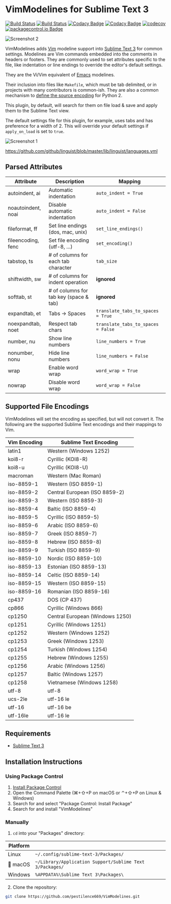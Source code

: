 # VimModelines for Sublime Text 3

[![Build Status](https://travis-ci.org/pestilence669/VimModelines.svg?branch=master)](https://travis-ci.org/pestilence669/VimModelines)
[![Build Status](https://ci.appveyor.com/api/projects/status/2uxv2kypphffxo2y/branch/master?svg=true)](https://ci.appveyor.com/project/pestilence669/vimmodelines/branch/master)
[![Codacy Badge](https://api.codacy.com/project/badge/Grade/0a3635083d0b4ddd99383406b4a18d41)](https://www.codacy.com/app/pestilence669/VimModelines?utm_source=github.com&amp;utm_medium=referral&amp;utm_content=pestilence669/VimModelines&amp;utm_campaign=Badge_Grade)
[![Codacy Badge](https://api.codacy.com/project/badge/Coverage/0a3635083d0b4ddd99383406b4a18d41)](https://www.codacy.com/app/pestilence669/VimModelines?utm_source=github.com&utm_medium=referral&utm_content=pestilence669/VimModelines&utm_campaign=Badge_Coverage)
[![codecov](https://codecov.io/gh/pestilence669/VimModelines/branch/master/graph/badge.svg)](https://codecov.io/gh/pestilence669/VimModelines)
[![packagecontrol.io Badge](https://img.shields.io/packagecontrol/dt/VimModelines.svg)](https://packagecontrol.io/packages/VimModelines)

![Screenshot 2](img/ss2.gif)

VimModelines adds [Vim](http://www.vim.org/) modeline support into
[Sublime Text 3](https://www.sublimetext.com/) for common settings. Modelines
are Vim commands embedded into the comments in headers or footers. They are
commonly used to set attributes specific to the file, like indentation or line
endings to override the editor's default settings.

They are the Vi/Vim equivalent of [Emacs](https://www.gnu.org/software/emacs/)
modelines.

Their inclusion into files like `Makefile`, which must be tab delimited, or in
projects with many contributors is common-ish. They are also a common mechanism
to [define the source encoding](https://www.python.org/dev/peps/pep-0263/#defining-the-encoding)
for Python 2.

This plugin, by default, will search for them on file load & save and apply them
to the Sublime Text view.

The default settings file for this plugin, for example, uses tabs and has
preference for a width of 2. This will override your default settings if
`apply_on_load` is set to `true`.

![Screenshot 1](img/ss1.png)

https://github.com/github/linguist/blob/master/lib/linguist/languages.yml

## Parsed Attributes

| Attribute          | Description                               | Mapping     |
| ------------------ | ----------------------------------------- | ----------- |
| autoindent, ai     | Automatic indentation           | `auto_indent = True`  |
| noautoindent, noai | Disable automatic indentation   | `auto_indent = False` |
| fileformat, ff     | Set line endings (dos, mac, unix) | `set_line_endings()` |
| fileencoding, fenc | Set file encoding (utf-8, ...)       | `set_encoding()` |
| tabstop, ts        | # of columns for each tab character       | `tab_size`  |
| shiftwidth, sw     | # of columns for indent operation         | **ignored** |
| softtab, st        | # of columns for tab key (space & tab)    | **ignored** |
| expandtab, et      | Tabs → Spaces      | `translate_tabs_to_spaces = True`  |
| noexpandtab, noet  | Respect tab chars  | `translate_tabs_to_spaces = False` |
| number, nu         | Show line numbers              | `line_numbers = True`  |
| nonumber, nonu     | Hide line numbers              | `line_numbers = False` |
| wrap               | Enable word wrap                  | `word_wrap = True`  |
| nowrap             | Disable word wrap                 | `word_wrap = False` |

## Supported File Encodings

VimModelines will set the encoding as specified, but will not convert it. The
following are the supported Sublime Text encodings and their mappings to Vim.

| Vim Encoding  | Sublime Text Encoding           |
| ------------- | ------------------------------- |
| latin1        | Western (Windows 1252)          |
| koi8-r        | Cyrillic (KOI8-R)               |
| koi8-u        | Cyrillic (KOI8-U)               |
| macroman      | Western (Mac Roman)             |
| iso-8859-1    | Western (ISO 8859-1)            |
| iso-8859-2    | Central European (ISO 8859-2)   |
| iso-8859-3    | Western (ISO 8859-3)            |
| iso-8859-4    | Baltic (ISO 8859-4)             |
| iso-8859-5    | Cyrillic (ISO 8859-5)           |
| iso-8859-6    | Arabic (ISO 8859-6)             |
| iso-8859-7    | Greek (ISO 8859-7)              |
| iso-8859-8    | Hebrew (ISO 8859-8)             |
| iso-8859-9    | Turkish (ISO 8859-9)            |
| iso-8859-10   | Nordic (ISO 8859-10)            |
| iso-8859-13   | Estonian (ISO 8859-13)          |
| iso-8859-14   | Celtic (ISO 8859-14)            |
| iso-8859-15   | Western (ISO 8859-15)           |
| iso-8859-16   | Romanian (ISO 8859-16)          |
| cp437         | DOS (CP 437)                    |
| cp866         | Cyrillic (Windows 866)          |
| cp1250        | Central European (Windows 1250) |
| cp1251        | Cyrillic (Windows 1251)         |
| cp1252        | Western (Windows 1252)          |
| cp1253        | Greek (Windows 1253)            |
| cp1254        | Turkish (Windows 1254)          |
| cp1255        | Hebrew (Windows 1255)           |
| cp1256        | Arabic (Windows 1256)           |
| cp1257        | Baltic (Windows 1257)           |
| cp1258        | Vietnamese (Windows 1258)       |
| utf-8         | utf-8 					      |
| ucs-2le       | utf-16 le 				      |
| utf-16        | utf-16 be 				      |
| utf-16le      | utf-16 le 				      |

## Requirements

- [Sublime Text 3](https://www.sublimetext.com/)

## Installation Instructions

### Using Package Control

1. [Install Package Control](https://packagecontrol.io/installation)
2. Open the Command Palette (⌘+⇧+P on macOS or ⌃+⇧+P on Linux & Windows)
2. Search for and select "Package Control: Install Package"
3. Search for and install "VimModelines"

### Manually

1. `cd` into your "Packages" directory:

| Platform |                                                          |
| -------- | -------------------------------------------------------- |
| Linux    | `~/.config/sublime-text-3/Packages/`                     |
|  macOS  | `~/Library/Application Support/Sublime Text 3/Packages/` |
| Windows  | `%APPDATA%\Sublime Text 3\Packages\`                     |

2. Clone the repository:

```bash
git clone https://github.com/pestilence669/VimModelines.git
```
